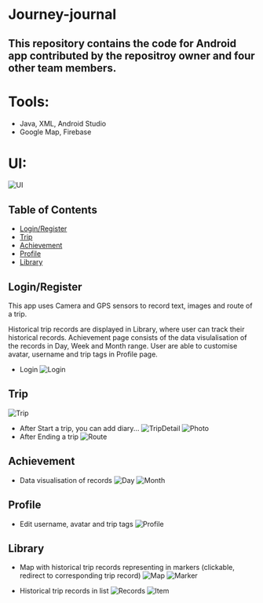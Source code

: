 # Journey-journal
## This repository contains the code for Android app contributed by the repositroy owner and four other team members.

# Tools:
- Java, XML, Android Studio
- Google Map, Firebase

# UI:
![UI](demo-images/UI.png)

## Table of Contents
- [Login/Register](#login/registe)
- [Trip](#trip)
- [Achievement](#achievement)
- [Profile](#profile)
- [Library](#library)



## Login/Register
This app uses Camera and GPS sensors to record text, images and route of a trip. 

Historical trip records are displayed in Library, where user can track their historical records. 
Achievement page consists of the data visulalisation of the records in Day, Week and Month range. 
User are able to customise avatar, username and trip tags in Profile page. 

- Login
![Login](demo-images/login.png)


## Trip
![Trip](demo-images/trip.png)
- After Start a trip, you can add diary...
![TripDetail](demo-images/tripDetail.png)
![Photo](demo-images/photo.png)
- After Ending a trip 
![Route](demo-images/route.png)

## Achievement
- Data visualisation of records
![Day](demo-images/day.png)
![Month](demo-images/month.png)

## Profile
- Edit username, avatar and trip tags 
![Profile](demo-images/profile.png)

## Library
- Map with historical trip records representing in markers (clickable, redirect to corresponding trip record)
![Map](demo-images/library.png)
![Marker](demo-images/routeMap.png)

- Historical trip records in list
![Records](demo-images/gallery.png)
![Item](demo-images/galleryItem.png)



